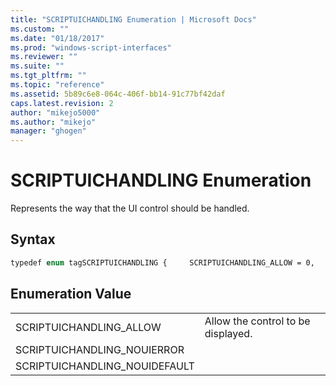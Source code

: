 ```yaml
---
title: "SCRIPTUICHANDLING Enumeration | Microsoft Docs"
ms.custom: ""
ms.date: "01/18/2017"
ms.prod: "windows-script-interfaces"
ms.reviewer: ""
ms.suite: ""
ms.tgt_pltfrm: ""
ms.topic: "reference"
ms.assetid: 5b89c6e8-064c-406f-bb14-91c77bf42daf
caps.latest.revision: 2
author: "mikejo5000"
ms.author: "mikejo"
manager: "ghogen"
---
```

# SCRIPTUICHANDLING Enumeration
Represents the way that the UI control should be handled.  
  
## Syntax  
  
```vb  
typedef enum tagSCRIPTUICHANDLING {     SCRIPTUICHANDLING_ALLOW = 0,     SCRIPTUICHANDLING_NOUIERROR = 1,     SCRIPTUICHANDLING_NOUIDEFAULT = 2, } SCRIPTUICHANDLING;   
```  
  
## Enumeration Value  
  
|||  
|-|-|  
|SCRIPTUICHANDLING_ALLOW|Allow the control to be displayed.|  
|SCRIPTUICHANDLING_NOUIERROR||  
|SCRIPTUICHANDLING_NOUIDEFAULT||